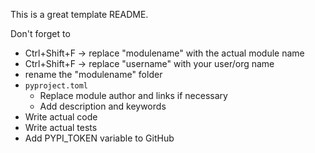 This is a great template README.

Don't forget to

- Ctrl+Shift+F -> replace "modulename" with the actual module name
- Ctrl+Shift+F -> replace "username" with your user/org name
- rename the "modulename" folder
- `pyproject.toml`
    - Replace module author and links if necessary
    - Add description and keywords
- Write actual code
- Write actual tests
- Add PYPI_TOKEN variable to GitHub